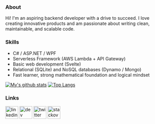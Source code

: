 
### About
Hi! I'm an aspiring backend developer with a drive to succeed. I love creating innovative products and am passionate about writing clean, maintainable, and scalable code.

### Skills
 - C# / ASP.NET / WPF
 - Serverless Framework (AWS Lambda + API Gateway)
 - Basic web development (Svelte)
 - Relational (SQLite) and NoSQL databases (Dynamo / Mongo)
 - Fast learner, strong mathematical foundation and logical mindset

[![My's github stats](https://github-readme-stats.vercel.app/api?username=mileswatson&hide=contribs&count_private=true&show_icons=true&include_all_commits=true)](https://github.com/anuraghazra/github-readme-stats) [![Top Langs](https://github-readme-stats.vercel.app/api/top-langs/?username=mileswatson&layout=compact&exclude_repo=mileswatson.github.io)](https://github.com/anuraghazra/github-readme-stats)



### Links
[<img src='https://cdn.jsdelivr.net/npm/simple-icons@3.0.1/icons/linkedin.svg' alt='linkedin' height='40'>](https://www.linkedin.com/in/watsonmiles/)
[<img src='https://cdn.jsdelivr.net/npm/simple-icons@3.0.1/icons/dev-dot-to.svg' alt='dev' height='40'>](https://dev.to/mileswatson)
[<img src='https://cdn.jsdelivr.net/npm/simple-icons@3.0.1/icons/twitter.svg' alt='twitter' height='40'>](https://twitter.com/miles__watson)
[<img src='https://cdn.jsdelivr.net/npm/simple-icons@3.0.1/icons/stackoverflow.svg' alt='stackoverflow' height='40'>](https://stackoverflow.com/users/7511598)
